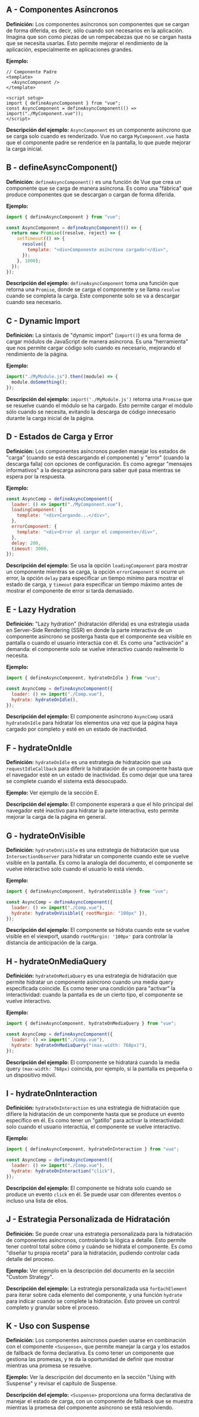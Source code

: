 ## A - Componentes Asíncronos

**Definición:** Los componentes asíncronos son componentes que se cargan de forma diferida, es decir, sólo cuando son necesarios en la aplicación. Imagina que son como piezas de un rompecabezas que no se cargan hasta que se necesita usarlas. Esto permite mejorar el rendimiento de la aplicación, especialmente en aplicaciones grandes.

**Ejemplo:**

```vue
// Componente Padre
<template>
  <AsyncComponent />
</template>

<script setup>
import { defineAsyncComponent } from "vue";
const AsyncComponent = defineAsyncComponent(() => import("./MyComponent.vue"));
</script>
```

**Descripción del ejemplo:** `AsyncComponent` es un componente asíncrono que se carga solo cuando es renderizado. Vue no carga `MyComponent.vue` hasta que el componente padre se renderice en la pantalla, lo que puede mejorar la carga inicial.

## B - defineAsyncComponent()

**Definición:** `defineAsyncComponent()` es una función de Vue que crea un componente que se carga de manera asíncrona. Es como una "fábrica" que produce componentes que se descargan o cargan de forma diferida.

**Ejemplo:**

```js
import { defineAsyncComponent } from "vue";

const AsyncComponent = defineAsyncComponent(() => {
  return new Promise((resolve, reject) => {
    setTimeout(() => {
      resolve({
        template: "<div>Componente asíncrono cargado!</div>",
      });
    }, 1000);
  });
});
```

**Descripción del ejemplo:** `defineAsyncComponent` toma una función que retorna una `Promise`, donde se carga el componente y se llama `resolve` cuando se completa la carga. Este componente solo se va a descargar cuando sea necesario.

## C - Dynamic Import

**Definición:** La sintaxis de "dynamic import" (`import()`) es una forma de cargar módulos de JavaScript de manera asíncrona. Es una "herramienta" que nos permite cargar código solo cuando es necesario, mejorando el rendimiento de la página.

**Ejemplo:**

```js
import("./MyModule.js").then((module) => {
  module.doSomething();
});
```

**Descripción del ejemplo:** `import('./MyModule.js')` retorna una `Promise` que se resuelve cuando el módulo se ha cargado. Esto permite cargar el módulo sólo cuando se necesita, evitando la descarga de código innecesario durante la carga inicial de la página.

## D - Estados de Carga y Error

**Definición:** Los componentes asíncronos pueden manejar los estados de "carga" (cuando se está descargando el componente) y "error" (cuando la descarga falla) con opciones de configuración. Es como agregar "mensajes informativos" a la descarga asíncrona para saber qué pasa mientras se espera por la respuesta.

**Ejemplo:**

```js
const AsyncComp = defineAsyncComponent({
  loader: () => import("./MyComponent.vue"),
  loadingComponent: {
    template: "<div>Cargando...</div>",
  },
  errorComponent: {
    template: "<div>Error al cargar el componente</div>",
  },
  delay: 200,
  timeout: 3000,
});
```

**Descripción del ejemplo:** Se usa la opción `loadingComponent` para mostrar un componente mientras se carga, la opción `errorComponent` si ocurre un error, la opción `delay` para especificar un tiempo mínimo para mostrar el estado de carga, y `timeout` para especificar un tiempo máximo antes de mostrar el componente de error si tarda demasiado.

## E - Lazy Hydration

**Definición:** "Lazy hydration" (hidratación diferida) es una estrategia usada en Server-Side Rendering (SSR) en donde la parte interactiva de un componente asíncrono se posterga hasta que el componente sea visible en pantalla o cuando el usuario interactúa con él. Es como una "activación" a demanda: el componente solo se vuelve interactivo cuando realmente lo necesita.

**Ejemplo:**

```js
import { defineAsyncComponent, hydrateOnIdle } from "vue";

const AsyncComp = defineAsyncComponent({
  loader: () => import("./Comp.vue"),
  hydrate: hydrateOnIdle(),
});
```

**Descripción del ejemplo:** El componente asíncrono `AsyncComp` usará `hydrateOnIdle` para hidratar los elementos una vez que la página haya cargado por completo y esté en un estado de inactividad.

## F - hydrateOnIdle

**Definición:** `hydrateOnIdle` es una estrategia de hidratación que usa `requestIdleCallback` para diferir la hidratación de un componente hasta que el navegador esté en un estado de inactividad. Es como dejar que una tarea se complete cuando el sistema está desocupado.

**Ejemplo:** Ver ejemplo de la sección E.

**Descripción del ejemplo:** El componente esperará a que el hilo principal del navegador esté inactivo para hidratar la parte interactiva, esto permite mejorar la carga de la página en general.

## G - hydrateOnVisible

**Definición:** `hydrateOnVisible` es una estrategia de hidratación que usa `IntersectionObserver` para hidratar un componente cuando este se vuelve visible en la pantalla. Es como la analogía del documento, el componente se vuelve interactivo solo cuando el usuario lo está viendo.

**Ejemplo:**

```js
import { defineAsyncComponent, hydrateOnVisible } from "vue";

const AsyncComp = defineAsyncComponent({
  loader: () => import("./Comp.vue"),
  hydrate: hydrateOnVisible({ rootMargin: "100px" }),
});
```

**Descripción del ejemplo:** El componente se hidrata cuando este se vuelve visible en el viewport, usando `rootMargin: '100px'` para controlar la distancia de anticipación de la carga.

## H - hydrateOnMediaQuery

**Definición:** `hydrateOnMediaQuery` es una estrategia de hidratación que permite hidratar un componente asíncrono cuando una media query especificada coincide. Es como tener una condición para "activar" la interactividad: cuando la pantalla es de un cierto tipo, el componente se vuelve interactivo.

**Ejemplo:**

```js
import { defineAsyncComponent, hydrateOnMediaQuery } from "vue";

const AsyncComp = defineAsyncComponent({
  loader: () => import("./Comp.vue"),
  hydrate: hydrateOnMediaQuery("(max-width: 768px)"),
});
```

**Descripción del ejemplo:** El componente se hidratará cuando la media query `(max-width: 768px)` coincida, por ejemplo, si la pantalla es pequeña o un dispositivo móvil.

## I - hydrateOnInteraction

**Definición:** `hydrateOnInteraction` es una estrategia de hidratación que difiere la hidratación de un componente hasta que se produce un evento específico en él. Es como tener un "gatillo" para activar la interactividad: solo cuando el usuario interactúa, el componente se vuelve interactivo.

**Ejemplo:**

```js
import { defineAsyncComponent, hydrateOnInteraction } from "vue";

const AsyncComp = defineAsyncComponent({
  loader: () => import("./Comp.vue"),
  hydrate: hydrateOnInteraction("click"),
});
```

**Descripción del ejemplo:** El componente se hidrata solo cuando se produce un evento `click` en él. Se puede usar con diferentes eventos o incluso una lista de ellos.

## J - Estrategia Personalizada de Hidratación

**Definición:** Se puede crear una estrategia personalizada para la hidratación de componentes asíncronos, controlando la lógica a detalle. Esto permite tener control total sobre cómo y cuándo se hidrata el componente. Es como "diseñar tu propia receta" para la hidratación, pudiendo controlar cada detalle del proceso.

**Ejemplo:** Ver ejemplo en la descripción del documento en la sección "Custom Strategy".

**Descripción del ejemplo:** La estrategia personalizada usa `forEachElement` para iterar sobre cada elemento del componente, y una función `hydrate` para indicar cuando se complete la hidratación. Esto provee un control completo y granular sobre el proceso.

## K - Uso con Suspense

**Definición:** Los componentes asíncronos pueden usarse en combinación con el componente `<Suspense>`, que permite manejar la carga y los estados de fallback de forma declarativa. Es como tener un componente que gestiona las promesas, y te da la oportunidad de definir que mostrar mientras una promesa se resuelve.

**Ejemplo:** Ver la descripción del documento en la sección "Using with Suspense" y revisar el capítulo de Suspense.

**Descripción del ejemplo:** `<Suspense>` proporciona una forma declarativa de manejar el estado de carga, con un componente de fallback que se muestra mientras la promesa del componente asíncrono se está resolviendo.
